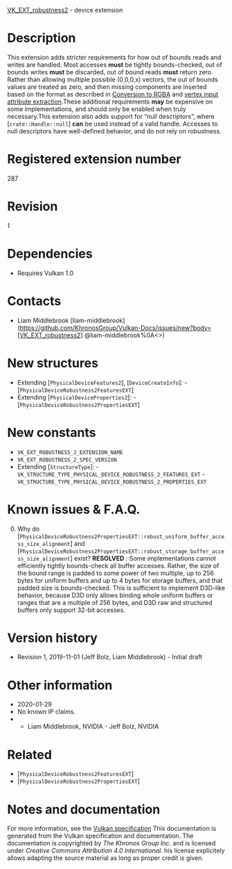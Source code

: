 [VK_EXT_robustness2](https://www.khronos.org/registry/vulkan/specs/1.3-extensions/man/html/VK_EXT_robustness2.html) - device extension

# Description
This extension adds stricter requirements for how out of bounds reads and
writes are handled.
Most accesses  **must**  be tightly bounds-checked, out of bounds writes  **must**  be
discarded, out of bound reads  **must**  return zero.
Rather than allowing multiple possible (0,0,0,x) vectors, the out of
bounds values are treated as zero, and then missing components are inserted
based on the format as described in [Conversion to RGBA](https://www.khronos.org/registry/vulkan/specs/1.3-extensions/html/vkspec.html#textures-conversion-to-rgba) and [vertex input attribute
extraction](https://www.khronos.org/registry/vulkan/specs/1.3-extensions/html/vkspec.html#fxvertex-input-extraction).These additional requirements  **may**  be expensive on some implementations, and
should only be enabled when truly necessary.This extension also adds support for “null descriptors”, where
[`crate::Handle::null`] **can**  be used instead of a valid handle.
Accesses to null descriptors have well-defined behavior, and do not rely on
robustness.

# Registered extension number
287

# Revision
1

# Dependencies
- Requires Vulkan 1.0

# Contacts
- Liam Middlebrook [liam-middlebrook](https://github.com/KhronosGroup/Vulkan-Docs/issues/new?body=[VK_EXT_robustness2] @liam-middlebrook%0A<<Here describe the issue or question you have about the VK_EXT_robustness2 extension>>)

# New structures
- Extending [`PhysicalDeviceFeatures2`], [`DeviceCreateInfo`]:  - [`PhysicalDeviceRobustness2FeaturesEXT`] 
- Extending [`PhysicalDeviceProperties2`]:  - [`PhysicalDeviceRobustness2PropertiesEXT`]

# New constants
- `VK_EXT_ROBUSTNESS_2_EXTENSION_NAME`
- `VK_EXT_ROBUSTNESS_2_SPEC_VERSION`
- Extending [`StructureType`]:  - `VK_STRUCTURE_TYPE_PHYSICAL_DEVICE_ROBUSTNESS_2_FEATURES_EXT`  - `VK_STRUCTURE_TYPE_PHYSICAL_DEVICE_ROBUSTNESS_2_PROPERTIES_EXT`

# Known issues & F.A.Q.
0. Why do [`PhysicalDeviceRobustness2PropertiesEXT::robust_uniform_buffer_access_size_alignment`] and [`PhysicalDeviceRobustness2PropertiesEXT::robust_storage_buffer_access_size_alignment`] exist?
 **RESOLVED** : Some implementations cannot efficiently tightly bounds-check all
buffer accesses.
Rather, the size of the bound range is padded to some power of two multiple,
up to 256 bytes for uniform buffers and up to 4 bytes for storage buffers,
and that padded size is bounds-checked.
This is sufficient to implement D3D-like behavior, because D3D only allows
binding whole uniform buffers or ranges that are a multiple of 256 bytes,
and D3D raw and structured buffers only support 32-bit accesses.

# Version history
- Revision 1, 2019-11-01 (Jeff Bolz, Liam Middlebrook)  - Initial draft

# Other information
* 2020-01-29
* No known IP claims.
*   - Liam Middlebrook, NVIDIA  - Jeff Bolz, NVIDIA

# Related
- [`PhysicalDeviceRobustness2FeaturesEXT`]
- [`PhysicalDeviceRobustness2PropertiesEXT`]

# Notes and documentation
For more information, see the [Vulkan specification](https://www.khronos.org/registry/vulkan/specs/1.3-extensions/html/vkspec.html)
This documentation is generated from the Vulkan specification and documentation.
The documentation is copyrighted by *The Khronos Group Inc.* and is licensed under *Creative Commons Attribution 4.0 International*.
his license explicitely allows adapting the source material as long as proper credit is given.
        